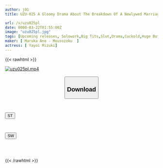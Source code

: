 ```yaml
---
author: j91
title: UZU-025 A Gloomy Drama About The Breakdown Of A Newlywed Marriage. My Apartment Neighbor Is AV Actress Mizuki Yayoi. I'm A Married Man Who's Been Completely Seduced By This Sex Pro = My Life Is Over.

url: /v/uzu025pl
date: 0000-03-22T01:55:00Z
image: "uzu025pl.jpg"
tags: [Upcoming releases, Solowork,Big Tits,Slut,Drama,Cuckold,Huge Butt	]
maker: [ Maruka Ano - Mousozoku  ]
actress: [ Yayoi Mizuki]
---
```



{{< rawhtml >}}

<div class="video" data-videoid="pending_link_2.html">
    <a href="javascript:;">
        <img src="/v/uzu025pl/uzu025pl.jpg" width="WIDTH" height="HEIGHT" alt="uzu025pl.mp4" loading="lazy">
    </a>
</div>

<script type="text/javascript" src="https://j91.asia/asset/on-demand-pend.js"></script>

<br>
  <link rel="stylesheet" href="https://j91.asia/asset/bs5.css">
  
  <center>
  <button class="btn btn-primary" type="button" data-bs-toggle="collapse" data-bs-target=".multi-collapse" aria-expanded="false" aria-controls="multiCollapseExample1 multiCollapseExample2"><h2>Download</h2></button></center>
</p>
<div class="row">
  <div class="col">
    <div class="collapse multi-collapse" id="multiCollapseExample1">
      <div class="card card-body">
	      	      <br>
<div class="buttons">  
<p><a href="https://j91.asia/pending_link_2.html" target="_blank"><button class="btn-hover color-3"><i class="fa fa-download"></i> ST</button></a></p></div>
    </div>
  </div>
</div>
  <div class="col">
    <div class="collapse multi-collapse" id="multiCollapseExample2">
      <div class="card card-body">
	      <br>
<div class="buttons">
<p><a href="https://j91.asia/pending_link_2.html" target="_blank"><button class="btn-hover color-2"><i class="fa fa-download"></i> SW</button></a></p></div>
<br><br>
      </div>
    </div>
  </div>
</div>

{{< /rawhtml >}}